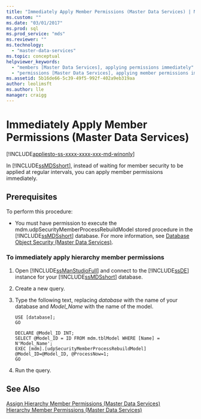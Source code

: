 ```yaml
---
title: "Immediately Apply Member Permissions (Master Data Services) | Microsoft Docs"
ms.custom: ""
ms.date: "03/01/2017"
ms.prod: sql
ms.prod_service: "mds"
ms.reviewer: ""
ms.technology: 
  - "master-data-services"
ms.topic: conceptual
helpviewer_keywords: 
  - "members [Master Data Services], applying permissions immediately"
  - "permissions [Master Data Services], applying member permissions immediately"
ms.assetid: 5b16de66-5c39-49f5-992f-402a9eb319aa
author: leolimsft
ms.author: lle
manager: craigg
---
```

# Immediately Apply Member Permissions (Master Data Services)

[!INCLUDE[appliesto-ss-xxxx-xxxx-xxx-md-winonly](../includes/appliesto-ss-xxxx-xxxx-xxx-md-winonly.md)]

  In [!INCLUDE[ssMDSshort](../includes/ssmdsshort-md.md)], instead of waiting for member security to be applied at regular intervals, you can apply member permissions immediately.  
  
## Prerequisites  
 To perform this procedure:  
  
-   You must have permission to execute the mdm.udpSecurityMemberProcessRebuildModel stored procedure in the [!INCLUDE[ssMDSshort](../includes/ssmdsshort-md.md)] database. For more information, see [Database Object Security &#40;Master Data Services&#41;](../master-data-services/database-object-security-master-data-services.md).  
  
### To immediately apply hierarchy member permissions  
  
1.  Open [!INCLUDE[ssManStudioFull](../includes/ssmanstudiofull-md.md)] and connect to the [!INCLUDE[ssDE](../includes/ssde-md.md)] instance for your [!INCLUDE[ssMDSshort](../includes/ssmdsshort-md.md)] database.  
  
2.  Create a new query.  
  
3.  Type the following text, replacing *database* with the name of your database and *Model_Name* with the name of the model.  
  
    ```  
    USE [database];  
    GO  
  
    DECLARE @Model_ID INT;  
    SELECT @Model_ID = ID FROM mdm.tblModel WHERE [Name] = N'Model_Name';  
    EXEC [mdm].[udpSecurityMemberProcessRebuildModel] @Model_ID=@Model_ID, @ProcessNow=1;  
    GO  
    ```  
  
4.  Run the query.  
  
## See Also  
 [Assign Hierarchy Member Permissions &#40;Master Data Services&#41;](../master-data-services/assign-hierarchy-member-permissions-master-data-services.md)   
 [Hierarchy Member Permissions &#40;Master Data Services&#41;](../master-data-services/hierarchy-member-permissions-master-data-services.md)  
  
  
